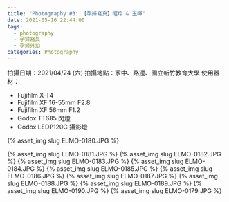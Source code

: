 ```yaml
---
title: "Photography #3: 【孕婦寫真】昭玲 & 玉暉"
date: 2021-05-16 22:44:00
tags:
  - photography
  - 孕婦寫真
  - 孕婦外拍
categories: Photography
---
```


拍攝日期：2021/04/24 (六)
拍攝地點：家中、路邊、國立新竹教育大學
使用器材：
- Fujifilm X-T4
- Fujifilm XF 16-55mm F2.8
- Fujifilm XF 56mm F1.2
- Godox TT685 閃燈
- Godox LEDP120C 攝影燈

{% asset_img slug ELMO-0180.JPG %}

<!--more-->

{% asset_img slug ELMO-0181.JPG %}
{% asset_img slug ELMO-0182.JPG %}
{% asset_img slug ELMO-0183.JPG %}
{% asset_img slug ELMO-0184.JPG %}
{% asset_img slug ELMO-0185.JPG %}
{% asset_img slug ELMO-0186.JPG %}
{% asset_img slug ELMO-0187.JPG %}
{% asset_img slug ELMO-0188.JPG %}
{% asset_img slug ELMO-0189.JPG %}
{% asset_img slug ELMO-0190.JPG %}
{% asset_img slug ELMO-0179.JPG %}